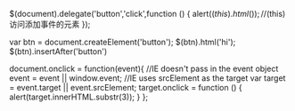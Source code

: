 $(document).delegate('button','click',function () {
    alert($(this).html());   //$(this)访问添加事件的元素
});

var btn = document.createElement('button');
$(btn).html('hi');
$(btn).insertAfter('button')




document.onclick = function(event){
    //IE doesn't pass in the event object
    event = event || window.event;
    //IE uses srcElement as the target
    var target = event.target || event.srcElement;
    target.onclick = function () {
        alert(target.innerHTML.substr(3));
    }
};